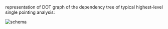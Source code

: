 representation of DOT graph of the dependency tree of typical highest-level single pointing analysis:

![schema](http://www.apc.univ-paris7.fr/Downloads/astrog/savchenk/imgb/schema.png.1399478739.e5d43e4b9b)

